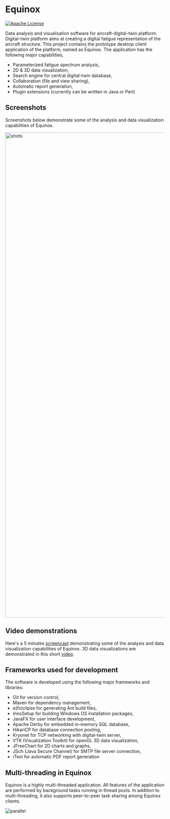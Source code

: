 # Equinox
[![Apache License](https://img.shields.io/badge/license-Apache%20License%202.0-blue.svg)](http://www.apache.org/licenses/LICENSE-2.0)

Data analysis and visualisation software for aircraft-digital-twin platform. Digital-twin platform aims at creating a digital fatigue representation of the aircraft structure. This project contains the prototype desktop client application of the platform, named as Equinox. The application has the following major capabilities,
- Parameterized fatigue spectrum analysis,
- 2D & 3D data visualization,
- Search engine for central digital-twin database,
- Collaboration (file and view sharing),
- Automatic report generation,
- Plugin extensions (currently can be written in Java or Perl)

## Screenshots
Screenshots below demonstrate some of the analysis and data visualization capabilities of Equinox.

<img width="1528" alt="shots" src="https://user-images.githubusercontent.com/13915745/40891639-b25e01c2-6789-11e8-9142-80a913a040b8.png">

## Video demonstrations
Here's a 5 minutes [screencast](https://youtu.be/k49bgTfAgVU) demonstrating some of the analysis and data visualization capabilities of Equinox. 3D data visualizations are demonstrated in this short [video](https://youtu.be/RM_ofreMsaQ).

## Frameworks used for development
The software is developed using the following major frameworks and libraries:
- Git for version control,
- Maven for dependency management,
- e(fx)clipse for generating Ant build files,
- InnoSetup for building Windows OS installation packages,
- JavaFX for user interface development,
- Apache Derby for embedded in-memory SQL database,
- HikariCP for database connection pooling,
- Kryonet for TCP networking with digital-twin server,
- VTK (Visualization Toolkit) for openGL 3D data visualization,
- JFreeChart for 2D charts and graphs,
- JSch (Java Secure Channel) for SMTP file server connection,
- iText for automatic PDF report generation

## Multi-threading in Equinox
Equinox is a highly multi-threaded application. All features of the application are performed by background tasks running in thread pools. In addition to multi-threading, it also supports peer-to-peer task sharing among Equinox clients.

![parallel](https://user-images.githubusercontent.com/13915745/40908265-85e1694c-67e6-11e8-9281-d936482992c9.gif)
